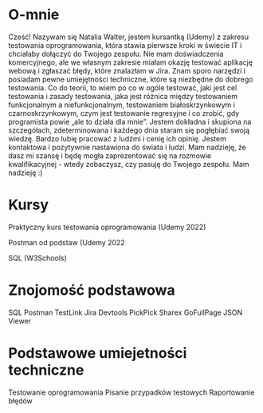 # O-mnie
Cześć! Nazywam się Natalia Walter, jestem kursantką (Udemy) z zakresu testowania oprogramowania, która stawia pierwsze kroki w świecie IT i chciałaby dołączyć do Twojego zespołu. Nie mam doświadczenia komercyjnego, ale we własnym zakresie miałam okazję testować aplikację webową i zgłaszać błędy, które znalazłam w Jira. Znam sporo narzędzi i posiadam pewne umiejętności techniczne, które są niezbędne do dobrego testowania. Co do teorii, to wiem po co w ogóle testować, jaki jest cel testowania i zasady testowania, jaka jest różnica między testowaniem funkcjonalnym a niefunkcjonalnym, testowaniem białoskrzynkowym i czarnoskrzynkowym, czym jest testowanie regresyjne i co zrobić, gdy programista powie „ale to działa dla mnie”. Jestem dokładna i skupiona na szczegółach, zdeterminowana i każdego dnia staram się pogłębiać swoją wiedzę. Bardzo lubię pracować z ludźmi i cenię ich opinię. Jestem kontaktowa i pozytywnie nastawiona do świata i ludzi. Mam nadzieję, że dasz mi szansę i będę mogła zaprezentować się na rozmowie kwalifikacyjnej - wtedy zobaczysz, czy pasuję do Twojego zespołu. Mam nadzieję :)
# Kursy
Praktyczny kurs testowania oprogramowania (Udemy 2022)

Postman od podstaw (Udemy 2022

SQL (W3Schools)
# Znojomość podstawowa
SQL
Postman
TestLink
Jira
Devtools
PickPick
Sharex
GoFullPage
JSON Viewer
# Podstawowe umiejetności techniczne 
Testowanie oprogramowania
Pisanie przypadków testowych 
Raportowanie błędów


